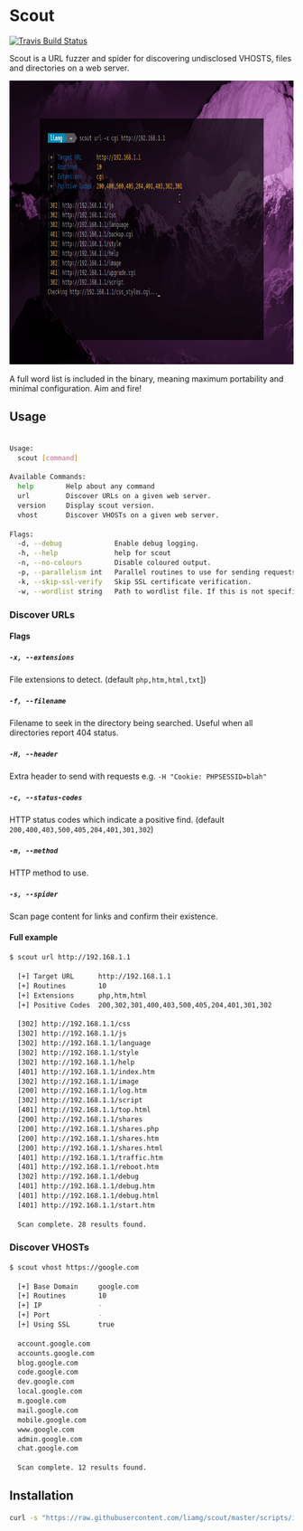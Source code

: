 # Scout

[![Travis Build Status](https://travis-ci.org/liamg/scout.svg?branch=master)](https://travis-ci.org/liamg/scout)

Scout is a URL fuzzer and spider for discovering undisclosed VHOSTS, files and directories on a web server. 

<p align="center">
  <img width="929" height="502" src="./demo.gif" />
</p>

A full word list is included in the binary, meaning maximum portability and minimal configuration. Aim and fire!

## Usage

```bash

Usage:
  scout [command]

Available Commands:
  help        Help about any command
  url         Discover URLs on a given web server.
  version     Display scout version.
  vhost       Discover VHOSTs on a given web server.

Flags:
  -d, --debug             Enable debug logging.
  -h, --help              help for scout
  -n, --no-colours        Disable coloured output.
  -p, --parallelism int   Parallel routines to use for sending requests. (default 10)
  -k, --skip-ssl-verify   Skip SSL certificate verification.
  -w, --wordlist string   Path to wordlist file. If this is not specified an internal wordlist will be used.

```

### Discover URLs

#### Flags

##### `-x, --extensions`

File extensions to detect. (default `php,htm,html,txt`])

##### `-f, --filename`
 
Filename to seek in the directory being searched. Useful when all directories report 404 status.

##### `-H, --header`

Extra header to send with requests e.g. `-H "Cookie: PHPSESSID=blah"` 

##### `-c, --status-codes`

HTTP status codes which indicate a positive find. (default `200,400,403,500,405,204,401,301,302`)

##### `-m, --method`

HTTP method to use.

##### `-s, --spider`

Scan page content for links and confirm their existence.

#### Full example

```bash
$ scout url http://192.168.1.1
  
  [+] Target URL      http://192.168.1.1
  [+] Routines        10 
  [+] Extensions      php,htm,html 
  [+] Positive Codes  200,302,301,400,403,500,405,204,401,301,302
  
  [302] http://192.168.1.1/css
  [302] http://192.168.1.1/js
  [302] http://192.168.1.1/language
  [302] http://192.168.1.1/style
  [302] http://192.168.1.1/help
  [401] http://192.168.1.1/index.htm
  [302] http://192.168.1.1/image
  [200] http://192.168.1.1/log.htm
  [302] http://192.168.1.1/script
  [401] http://192.168.1.1/top.html
  [200] http://192.168.1.1/shares
  [200] http://192.168.1.1/shares.php
  [200] http://192.168.1.1/shares.htm
  [200] http://192.168.1.1/shares.html
  [401] http://192.168.1.1/traffic.htm
  [401] http://192.168.1.1/reboot.htm
  [302] http://192.168.1.1/debug
  [401] http://192.168.1.1/debug.htm
  [401] http://192.168.1.1/debug.html
  [401] http://192.168.1.1/start.htm
  
  Scan complete. 28 results found. 

```

### Discover VHOSTs

```bash
$ scout vhost https://google.com
  
  [+] Base Domain     google.com
  [+] Routines        10 
  [+] IP              -
  [+] Port            - 
  [+] Using SSL       true
  
  account.google.com
  accounts.google.com
  blog.google.com
  code.google.com
  dev.google.com
  local.google.com
  m.google.com
  mail.google.com
  mobile.google.com
  www.google.com
  admin.google.com
  chat.google.com
  
  Scan complete. 12 results found.

```

## Installation

```bash
curl -s "https://raw.githubusercontent.com/liamg/scout/master/scripts/install.sh" | bash
```
